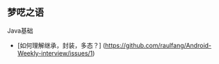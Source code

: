 
## 梦呓之语
Java基础
* [如何理解继承，封装，多态？] (https://github.com/raulfang/Android-Weekly-interview/issues/1)  
